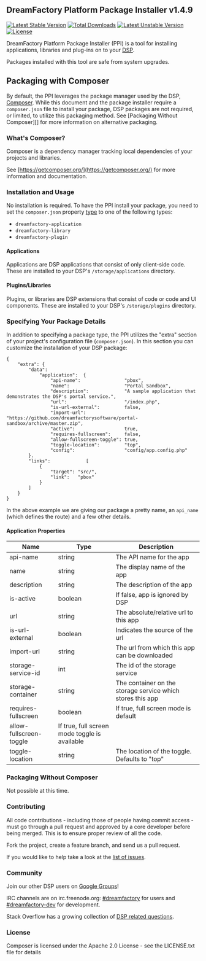## DreamFactory Platform Package Installer v1.4.9
[![Latest Stable Version](https://poser.pugx.org/dreamfactory/package-installer/v/stable.svg)](https://packagist.org/packages/dreamfactory/package-installer) [![Total Downloads](https://poser.pugx.org/dreamfactory/package-installer/downloads.svg)](https://packagist.org/packages/dreamfactory/package-installer) [![Latest Unstable Version](https://poser.pugx.org/dreamfactory/package-installer/v/unstable.svg)](https://packagist.org/packages/dreamfactory/package-installer) [![License](https://poser.pugx.org/dreamfactory/package-installer/license.svg)](https://packagist.org/packages/dreamfactory/package-installer)

DreamFactory Platform Package Installer (PPI) is a tool for installing applications, libraries and plug-ins on to your [DSP](https://github.com/dreamfactorysoftware/dsp-core). 

Packages installed with this tool are safe from system upgrades.

## Packaging with Composer
By default, the PPI leverages the package manager used by the DSP, [Composer](http://getcomposer.org). While this document and the package installer require a `composer.json` file to install your package, DSP packages are not required, or limited, to utilize this packaging method. See [Packaging Without Composer][] for more information on alternative packaging.

### What's Composer?
Composer is a dependency manager tracking local dependencies of your projects and libraries.

See [https://getcomposer.org/](https://getcomposer.org/) for more information and documentation.

### Installation and Usage
No installation is required. To have the PPI install your package, you need to set the `composer.json` property [type](http://getcomposer.org/doc/04-schema.md#type) to one of the following types:

 * `dreamfactory-application`
 * `dreamfactory-library`
 * `dreamfactory-plugin`

#### Applications
Applications are DSP applications that consist of only client-side code. These are installed to your DSP's `/storage/applications` directory.

#### Plugins/Libraries
Plugins, or libraries are DSP extensions that consist of code or code and UI components. These are installed to your DSP's `/storage/plugins` directory.

### Specifying Your Package Details
In addition to specifying a package type, the PPI utilizes the "extra" section of your project's configuration file (`composer.json`). In this section you can customize the installation of your DSP package:

    {
        "extra": {
        	"data":
        		"application":	{
					"api-name":                "pbox",
					"name":                    "Portal Sandbox",
					"description":             "A sample application that demonstrates the DSP's portal service.",
					"url":                     "/index.php",
					"is-url-external":         false,
					"import-url":              "https://github.com/dreamfactorysoftware/portal-sandbox/archive/master.zip",
					"active":                  true,
					"requires-fullscreen":     false,
					"allow-fullscreen-toggle": true,
					"toggle-location":         "top",
					"config":                  "config/app.config.php"
			}.
			"links":             [
				{
					"target": "src/",
					"link":   "pbox"
				}
			]
        }
    }

In the above example we are giving our package a pretty name, an `api_name` (which defines the route) and a few other details.

#### Application Properties

| Name | Type | Description |
|------|------|-------------|
| api-name|string|The API name for the app|            
| name|string|The display name of the app|
| description|string|The description of the app|         
| is-active|boolean|If false, app is ignored by DSP|           
| url|string|The absolute/relative url to this app|                 
| is-url-external|boolean|Indicates the source of the url|     
| import-url|string|The url from which this app can be downloaded|          
| storage-service-id|int|The id of the storage service|  
| storage-container|string|The container on the storage service which stores this app|   
| requires-fullscreen|boolean|If true, full screen mode is default| 
| allow-fullscreen-toggle|If true, full screen mode toggle is available||
| toggle-location|string|The location of the toggle. Defaults to "top"|

### Packaging Without Composer
Not possible at this time.

### Contributing
All code contributions - including those of people having commit access - must go through a pull request and approved by a core developer before being merged. This is to ensure proper review of all the code.

Fork the project, create a feature branch, and send us a pull request.

If you would like to help take a look at the [list of issues](http://github.com/dreamfactorysoftware/dsp-core/issues).

### Community
Join our other DSP users on [Google Groups](https://groups.google.com/forum/#!forum/dsp-devs)!

IRC channels are on irc.freenode.org: [#dreamfactory](irc://irc.freenode.org/dreamfactory) for users and [#dreamfactory-dev](irc://irc.freenode.org/dreamfactory-dev) for development.

Stack Overflow has a growing collection of [DSP related questions](http://stackoverflow.com/questions/tagged/dreamfactory-dsp).

### License
Composer is licensed under the Apache 2.0 License - see the LICENSE.txt file for details
